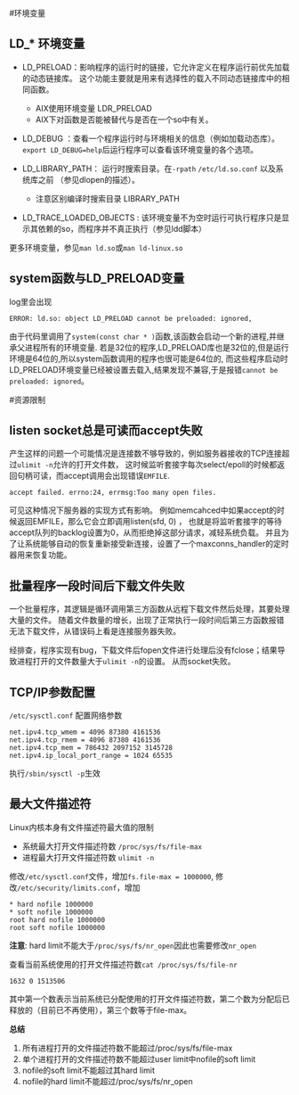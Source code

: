 #环境变量

## LD_* 环境变量

* LD_PRELOAD：影响程序的运行时的链接，它允许定义在程序运行前优先加载的动态链接库。
这个功能主要就是用来有选择性的载入不同动态链接库中的相同函数。
   * AIX使用环境变量 LDR_PRELOAD   
   * AIX下对函数是否能被替代与是否在一个so中有关。  
* LD_DEBUG ：查看一个程序运行时与环境相关的信息（例如加载动态库）。
`export LD_DEBUG=help`后运行程序可以查看该环境变量的各个选项。

* LD_LIBRARY_PATH： 运行时搜索目录。在`-rpath` `/etc/ld.so.conf` 以及系统库之前 （参见dlopen的描述）。
   * 注意区别编译时搜索目录 LIBRARY_PATH

* LD_TRACE_LOADED_OBJECTS : 该环境变量不为空时运行可执行程序只是显示其依赖的so，而程序并不真正执行（参见ldd脚本）

更多环境变量，参见`man ld.so`或`man ld-linux.so`

## system函数与LD_PRELOAD变量
log里会出现
```
ERROR: ld.so: object LD_PRELOAD cannot be preloaded: ignored,
```
由于代码里调用了`system(const char * )`函数,该函数会启动一个新的进程,并继承父进程所有的环境变量.
若是32位的程序,LD_PRELOAD库也是32位的,但是运行环境是64位的,所以system函数调用的程序也很可能是64位的,
而这些程序启动时LD_PRELOAD环境变量已经被设置去载入,结果发现不兼容,于是报错`cannot be preloaded: ignored`。

#资源限制

## listen socket总是可读而accept失败
产生这样的问题一个可能情况是连接数不够导致的，例如服务器接收的TCP连接超过`ulimit -n`允许的打开文件数，
这时候监听套接字每次select/epoll的时候都返回句柄可读，而accept调用会出现错误`EMFILE`.
```
accept failed. errno:24, errmsg:Too many open files.
```
可见这种情况下服务器的实现方式有影响。
例如memcahced中如果accept的时候返回EMFILE，那么它会立即调用listen(sfd, 0) ，
也就是将监听套接字的等待accept队列的backlog设置为0，从而拒绝掉这部分请求，减轻系统负载。
并且为了让系统能够自动的恢复重新接受新连接，设置了一个maxconns_handler的定时器用来恢复功能。

## 批量程序一段时间后下载文件失败
一个批量程序，其逻辑是循环调用第三方函数从远程下载文件然后处理，其要处理大量的文件。
随着文件数量的增长，出现了正常执行一段时间后第三方函数报错无法下载文件，从错误码上看是连接服务器失败。

经排查，程序实现有bug，下载文件后fopen文件进行处理后没有fclose；结果导致进程打开的文件数量大于`ulimit -n`的设置。
从而socket失败。


## TCP/IP参数配置
`/etc/sysctl.conf` 配置网络参数
```
net.ipv4.tcp_wmem = 4096 87380 4161536
net.ipv4.tcp_rmem = 4096 87380 4161536
net.ipv4.tcp_mem = 786432 2097152 3145728
net.ipv4.ip_local_port_range = 1024 65535
```
执行`/sbin/sysctl -p`生效

## 最大文件描述符
Linux内核本身有文件描述符最大值的限制
   * 系统最大打开文件描述符数  `/proc/sys/fs/file-max`
   * 进程最大打开文件描述符数 `ulimit -n`

修改`/etc/sysctl.conf`文件，增加`fs.file-max = 1000000`, 修改`/etc/security/limits.conf`，增加
```
* hard nofile 1000000
* soft nofile 1000000
root hard nofile 1000000
root soft nofile 1000000
```
 **注意**: hard limit不能大于`/proc/sys/fs/nr_open`因此也需要修改`nr_open`


查看当前系统使用的打开文件描述符数`cat /proc/sys/fs/file-nr`
```
1632 0 1513506
```
其中第一个数表示当前系统已分配使用的打开文件描述符数，第二个数为分配后已释放的（目前已不再使用），第三个数等于file-max。

**总结**
   1. 所有进程打开的文件描述符数不能超过/proc/sys/fs/file-max
   2. 单个进程打开的文件描述符数不能超过user limit中nofile的soft limit
   3. nofile的soft limit不能超过其hard limit
   4. nofile的hard limit不能超过/proc/sys/fs/nr_open

